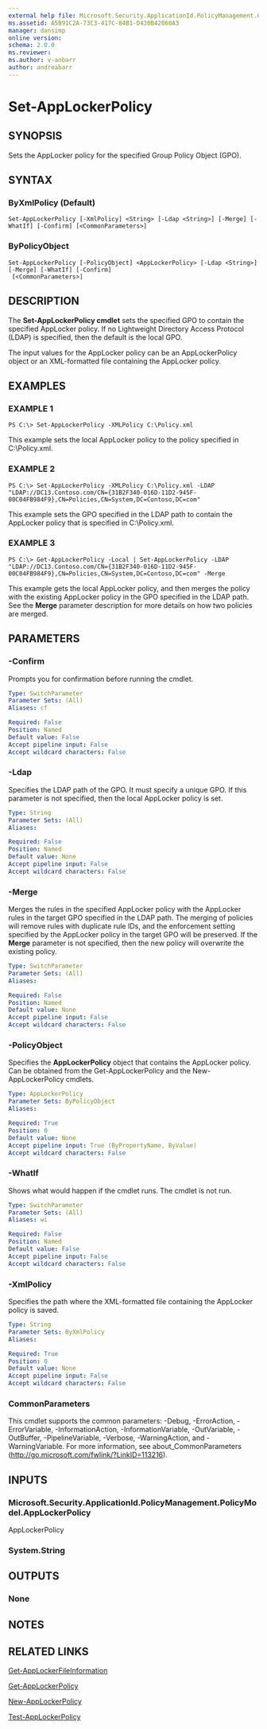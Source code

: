 ```yaml
---
external help file: Microsoft.Security.ApplicationId.PolicyManagement.Cmdlets.dll-Help.xml
ms.assetid: A5B91C2A-73C3-417C-84B1-D430B42860A3
manager: dansimp
online version: 
schema: 2.0.0
ms.reviewer:
ms.author: v-anbarr
author: andreabarr
---
```


# Set-AppLockerPolicy

## SYNOPSIS
Sets the AppLocker policy for the specified Group Policy Object (GPO).

## SYNTAX

### ByXmlPolicy (Default)
```
Set-AppLockerPolicy [-XmlPolicy] <String> [-Ldap <String>] [-Merge] [-WhatIf] [-Confirm] [<CommonParameters>]
```

### ByPolicyObject
```
Set-AppLockerPolicy [-PolicyObject] <AppLockerPolicy> [-Ldap <String>] [-Merge] [-WhatIf] [-Confirm]
 [<CommonParameters>]
```

## DESCRIPTION
The **Set-AppLockerPolicy cmdlet** sets the specified GPO to contain the specified AppLocker policy.
If no Lightweight Directory Access Protocol (LDAP) is specified, then the default is the local GPO.

The input values for the AppLocker policy can be an AppLockerPolicy object or an XML-formatted file containing the AppLocker policy.

## EXAMPLES

### EXAMPLE 1
```
PS C:\> Set-AppLockerPolicy -XMLPolicy C:\Policy.xml
```

This example sets the local AppLocker policy to the policy specified in C:\Policy.xml.

### EXAMPLE 2
```
PS C:\> Set-AppLockerPolicy -XMLPolicy C:\Policy.xml -LDAP "LDAP://DC13.Contoso.com/CN={31B2F340-016D-11D2-945F-00C04FB984F9},CN=Policies,CN=System,DC=Contoso,DC=com"
```

This example sets the GPO specified in the LDAP path to contain the AppLocker policy that is specified in C:\Policy.xml.

### EXAMPLE 3
```
PS C:\> Get-AppLockerPolicy -Local | Set-AppLockerPolicy -LDAP "LDAP://DC13.Contoso.com/CN={31B2F340-016D-11D2-945F-00C04FB984F9},CN=Policies,CN=System,DC=Contoso,DC=com" -Merge
```

This example gets the local AppLocker policy, and then merges the policy with the existing AppLocker policy in the GPO specified in the LDAP path.
See the **Merge** parameter description for more details on how two policies are merged.

## PARAMETERS

### -Confirm
Prompts you for confirmation before running the cmdlet.

```yaml
Type: SwitchParameter
Parameter Sets: (All)
Aliases: cf

Required: False
Position: Named
Default value: False
Accept pipeline input: False
Accept wildcard characters: False
```

### -Ldap
Specifies the LDAP path of the GPO.
It must specify a unique GPO.
If this parameter is not specified, then the local AppLocker policy is set.

```yaml
Type: String
Parameter Sets: (All)
Aliases: 

Required: False
Position: Named
Default value: None
Accept pipeline input: False
Accept wildcard characters: False
```

### -Merge
Merges the rules in the specified AppLocker policy with the AppLocker rules in the target GPO specified in the LDAP path.
The merging of policies will remove rules with duplicate rule IDs, and the enforcement setting specified by the AppLocker policy in the target GPO will be preserved.
If the **Merge** parameter is not specified, then the new policy will overwrite the existing policy.

```yaml
Type: SwitchParameter
Parameter Sets: (All)
Aliases: 

Required: False
Position: Named
Default value: None
Accept pipeline input: False
Accept wildcard characters: False
```

### -PolicyObject
Specifies the **AppLockerPolicy** object that contains the AppLocker policy.
Can be obtained from the Get-AppLockerPolicy and the New-AppLockerPolicy cmdlets.

```yaml
Type: AppLockerPolicy
Parameter Sets: ByPolicyObject
Aliases: 

Required: True
Position: 0
Default value: None
Accept pipeline input: True (ByPropertyName, ByValue)
Accept wildcard characters: False
```

### -WhatIf
Shows what would happen if the cmdlet runs.
The cmdlet is not run.

```yaml
Type: SwitchParameter
Parameter Sets: (All)
Aliases: wi

Required: False
Position: Named
Default value: False
Accept pipeline input: False
Accept wildcard characters: False
```

### -XmlPolicy
Specifies the path where the XML-formatted file containing the AppLocker policy is saved.

```yaml
Type: String
Parameter Sets: ByXmlPolicy
Aliases: 

Required: True
Position: 0
Default value: None
Accept pipeline input: False
Accept wildcard characters: False
```

### CommonParameters
This cmdlet supports the common parameters: -Debug, -ErrorAction, -ErrorVariable, -InformationAction, -InformationVariable, -OutVariable, -OutBuffer, -PipelineVariable, -Verbose, -WarningAction, and -WarningVariable. For more information, see about_CommonParameters (http://go.microsoft.com/fwlink/?LinkID=113216).

## INPUTS

### Microsoft.Security.ApplicationId.PolicyManagement.PolicyModel.AppLockerPolicy
AppLockerPolicy

### System.String

## OUTPUTS

### None

## NOTES

## RELATED LINKS

[Get-AppLockerFileInformation](./Get-AppLockerFileInformation.md)

[Get-AppLockerPolicy](./Get-AppLockerPolicy.md)

[New-AppLockerPolicy](./New-AppLockerPolicy.md)

[Test-AppLockerPolicy](./Test-AppLockerPolicy.md)

